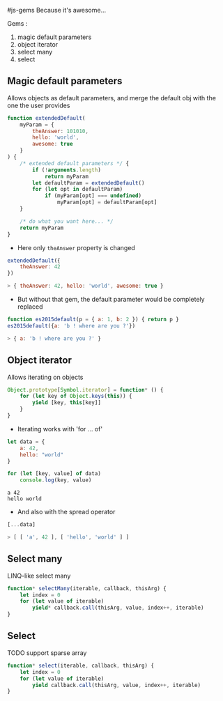 #js-gems
Because it's awesome...

Gems :
1. magic default parameters
2. object iterator
3. select many
4. select

## Magic default parameters

Allows objects as default parameters, and merge the default obj with the one the user provides
```js
function extendedDefault(
    myParam = {
        theAnswer: 101010,
        hello: 'world',
        awesome: true
    }
) {
	/* extended default parameters */ {
		if (!arguments.length)
            return myParam
		let defaultParam = extendedDefault()
        for (let opt in defaultParam)
            if (myParam[opt] === undefined)
                myParam[opt] = defaultParam[opt]	
    }

    /* do what you want here... */
    return myParam
}
```

- Here only `theAnswer` property is changed
```js
extendedDefault({
    theAnswer: 42
})
```
```js
> { theAnswer: 42, hello: 'world', awesome: true }
```

- But without that gem, the default parameter would be completely replaced
```js
function es2015default(p = { a: 1, b: 2 }) { return p }
es2015default({a: 'b ! where are you ?'})
```
```js
> { a: 'b ! where are you ?' }
```

## Object iterator

Allows iterating on objects
```js
Object.prototype[Symbol.iterator] = function* () {
	for (let key of Object.keys(this)) {
		yield [key, this[key]]
	}
}
```

- Iterating works with 'for ... of'
```js
let data = {
	a: 42,
	hello: "world"
}

for (let [key, value] of data)
	console.log(key, value)
```
```
a 42
hello world
```

- And also with the spread operator
```js
[...data]
```
```js
> [ [ 'a', 42 ], [ 'hello', 'world' ] ]
```

## Select many

LINQ-like select many
```js
function* selectMany(iterable, callback, thisArg) {
	let index = 0
	for (let value of iterable)
		yield* callback.call(thisArg, value, index++, iterable)
}
```

## Select

TODO support sparse array
```js
function* select(iterable, callback, thisArg) {
	let index = 0
	for (let value of iterable)
		yield callback.call(thisArg, value, index++, iterable)
}
```
